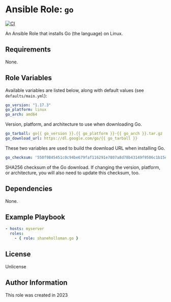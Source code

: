 # Ansible Role: `go`

[![CI](https://github.com/shaneholloman/ansible-role-go/actions/workflows/ci.yml/badge.svg)](https://github.com/shaneholloman/ansible-role-go/actions/workflows/ci.yml)

An Ansible Role that installs Go (the language) on Linux.

## Requirements

None.

## Role Variables

Available variables are listed below, along with default values (see `defaults/main.yml`):

```yml
go_version: "1.17.3"
go_platform: linux
go_arch: amd64
```

Version, platform, and architecture to use when downloading Go.

```yml
go_tarball: go{{ go_version }}.{{ go_platform }}-{{ go_arch }}.tar.gz
go_download_url: https://dl.google.com/go/{{ go_tarball }}
```

These two variables are used to build the download URL when installing Go.

```yml
go_checksum: '550f9845451c0c94be679faf116291e7807a8d78b43149f9506c1b15eb89008c'
```

SHA256 checksum of the Go download. If changing the version, platform, or architecture, you will also need to update this checksum, too.

## Dependencies

None.

## Example Playbook

```yml
- hosts: myserver
  roles:
    - { role: shaneholloman.go }
```

## License

Unlicense

## Author Information

This role was created in 2023

